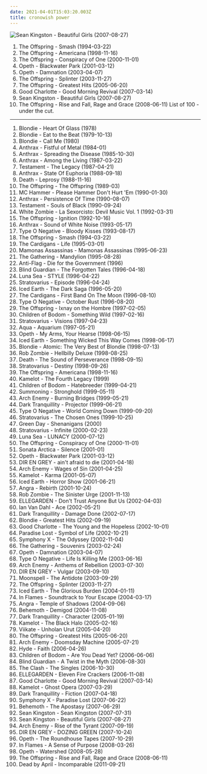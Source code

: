 ```yaml
---
date: 2021-04-01T15:03:20.003Z
title: cronowish power
---
```

![Sean Kingston - Beautiful Girls (2007-08-27)](http://coverartarchive.org/release/9658d72b-d282-4666-b10d-8b9743e23d43/10791299088-500.jpg "Sean Kingston - Beautiful Girls (2007-08-27)")
1. <span title="#punk_rock #punk">The Offspring - Smash (1994-03-22)</span>
2. <span title="#punk_rock #punk">The Offspring - Americana (1998-11-16)</span>
3. <span title="#punk_rock #punk">The Offspring - Conspiracy of One (2000-11-01)</span>
4. <span title="#progressive_death_metal #progressive_metal">Opeth - Blackwater Park (2001-03-12)</span>
5. <span title="#progressive_rock">Opeth - Damnation (2003-04-07)</span>
6. <span title="#punk_rock">The Offspring - Splinter (2003-11-27)</span>
7. <span title="#punk_rock">The Offspring - Greatest Hits (2005-06-20)</span>
8. <span title="#rock #pop_punk #punk #punk_rock">Good Charlotte - Good Morning Revival (2007-03-14)</span>
9. <span title="#beautiful_girls #agitada #harukaex_s_2 #cronowish_power">Sean Kingston - Beautiful Girls (2007-08-27)</span>
10. <span title="#punk_rock">The Offspring - Rise and Fall, Rage and Grace (2008-06-11)</span>
List of 100 - under the cut.
<!-- more -->
-----
1. <span title="#pop #new_wave #cardigans #gomorrans #missing_teens #agitada #harukaex_s_2 #cronowish_power #loved_by_hottybotty">Blondie - Heart Of Glass (1978)</span>
2. <span title="#new_wave #1979 #70_s">Blondie - Eat to the Beat (1979-10-13)</span>
3. <span title="#alternative #post_punk #post_punk #agitada #harukaex_s_2 #cronowish_power">Blondie - Call Me (1980)</span>
4. <span title="#thrash_metal #speed_metal">Anthrax - Fistful of Metal (1984-01)</span>
5. <span title="#thrash_metal">Anthrax - Spreading the Disease (1985-10-30)</span>
6. <span title="#thrash_metal">Anthrax - Among the Living (1987-03-22)</span>
7. <span title="#thrash_metal">Testament - The Legacy (1987-04-21)</span>
8. <span title="#thrash_metal">Anthrax - State Of Euphoria (1988-09-18)</span>
9. <span title="#death_metal">Death - Leprosy (1988-11-16)</span>
10. <span title="#punk_rock #punk">The Offspring - The Offspring (1989-03)</span>
11. <span title="#rap #90_s #new_jack_swing #golden_age_hip_hop">MC Hammer - Please Hammer Don't Hurt 'Em (1990-01-30)</span>
12. <span title="#thrash_metal">Anthrax - Persistence Of Time (1990-08-07)</span>
13. <span title="#thrash_metal">Testament - Souls of Black (1990-09-24)</span>
14. <span title="#groove_metal #metal #1992 #industrial_metal">White Zombie - La Sexorcisto: Devil Music Vol. 1 (1992-03-31)</span>
15. <span title="#punk_rock #punk">The Offspring - Ignition (1992-10-16)</span>
16. <span title="#thrash_metal #heavy_metal #metal">Anthrax - Sound of White Noise (1993-05-17)</span>
17. <span title="#gothic_metal">Type O Negative - Bloody Kisses (1993-08-17)</span>
18. <span title="#punk_rock #punk">The Offspring - Smash (1994-03-22)</span>
19. <span title="#pop #90_s #alternative #rock #female_vocalists">The Cardigans - Life (1995-03-01)</span>
20. <span title="#mamonas_assassinas #brazilian #rock #90_s #1995 #mamonas">Mamonas Assassinas - Mamonas Assassinas (1995-06-23)</span>
21. <span title="#gothic_metal #progressive_metal #atmospheric_metal #1995 #doom_metal #90_s #metal #atmospheric #melancholic">The Gathering - Mandylion (1995-08-28)</span>
22. <span title="#punk #punk_rock">Anti-Flag - Die for the Government (1996)</span>
23. <span title="#power_metal">Blind Guardian - The Forgotten Tales (1996-04-18)</span>
24. <span title="#rock #japanese #japan #j_rock #unforgettable_songs_from_when_i_was_a_teenager #so_zorry #harukaex_s_2 #cronowish_power #scryed_edward_tracks_power #suavesfabio_power">Luna Sea - STYLE (1996-04-22)</span>
25. <span title="#power_metal">Stratovarius - Episode (1996-04-24)</span>
26. <span title="#power_metal #heavy_metal">Iced Earth - The Dark Saga (1996-05-20)</span>
27. <span title="#90_s #pop #alternative #1996">The Cardigans - First Band On The Moon (1996-08-10)</span>
28. <span title="#gothic_metal #doom_metal #1996">Type O Negative - October Rust (1996-08-20)</span>
29. <span title="#punk_rock">The Offspring - Ixnay on the Hombre (1997-02-05)</span>
30. <span title="#melodic_death_metal">Children of Bodom - Something Wild (1997-02-16)</span>
31. <span title="#power_metal">Stratovarius - Visions (1997-04-23)</span>
32. <span title="#dance #pop #eurodance #90_s">Aqua - Aquarium (1997-05-21)</span>
33. <span title="#progressive_death_metal #progressive_metal">Opeth - My Arms, Your Hearse (1998-06-15)</span>
34. <span title="#power_metal #heavy_metal">Iced Earth - Something Wicked This Way Comes (1998-06-17)</span>
35. <span title="#western #all #agitada #harukaex_s_2">Blondie - Atomic: The Very Best of Blondie (1998-07-13)</span>
36. <span title="#industrial_metal #metal">Rob Zombie - Hellbilly Deluxe (1998-08-25)</span>
37. <span title="#death_metal #progressive_death_metal #technical_death_metal">Death - The Sound of Perseverance (1998-09-15)</span>
38. <span title="#power_metal">Stratovarius - Destiny (1998-09-26)</span>
39. <span title="#punk_rock #punk">The Offspring - Americana (1998-11-16)</span>
40. <span title="#power_metal #progressive_metal">Kamelot - The Fourth Legacy (1999)</span>
41. <span title="#melodic_death_metal">Children of Bodom - Hatebreeder (1999-04-21)</span>
42. <span title="#atmospheric_black_metal #epic_black_metal">Summoning - Stronghold (1999-05-11)</span>
43. <span title="#melodic_death_metal">Arch Enemy - Burning Bridges (1999-05-21)</span>
44. <span title="#melodic_death_metal">Dark Tranquillity - Projector (1999-06-21)</span>
45. <span title="#gothic_metal #doom_metal #1999">Type O Negative - World Coming Down (1999-09-20)</span>
46. <span title="#power_metal">Stratovarius - The Chosen Ones (1999-10-25)</span>
47. <span title="#punk_rock #rock">Green Day - Shenanigans (2000)</span>
48. <span title="#power_metal">Stratovarius - Infinite (2000-02-23)</span>
49. <span title="#unforgettable_songs_from_when_i_was_a_teenager #harukaex_s_2 #cronowish_power #suavesfabio_power">Luna Sea - LUNACY (2000-07-12)</span>
50. <span title="#punk_rock #punk">The Offspring - Conspiracy of One (2000-11-01)</span>
51. <span title="#power_metal">Sonata Arctica - Silence (2001-01)</span>
52. <span title="#progressive_death_metal #progressive_metal">Opeth - Blackwater Park (2001-03-12)</span>
53. <span title="#japanese #harukaex_s_2 #cronowish_power">DIR EN GREY - ain't afraid to die (2001-04-18)</span>
54. <span title="#melodic_death_metal #death_metal">Arch Enemy - Wages of Sin (2001-04-25)</span>
55. <span title="#power_metal #symphonic_metal">Kamelot - Karma (2001-05-07)</span>
56. <span title="#power_metal #heavy_metal">Iced Earth - Horror Show (2001-06-21)</span>
57. <span title="#power_metal #heavy_metal #metal">Angra - Rebirth (2001-10-24)</span>
58. <span title="#industrial_metal #metal">Rob Zombie - The Sinister Urge (2001-11-13)</span>
59. <span title="#rock #j_rock #unforgettable_songs_from_when_i_was_a_teenager #so_zorry #agitada #harukaex_s_2 #cronowish_power #valkyeriex_loves #suavesfabio_power">ELLEGARDEN - Don't Trust Anyone But Us (2002-04-03)</span>
60. <span title="#trance #ian_van_dahl">Ian Van Dahl - Ace (2002-05-21)</span>
61. <span title="#melodic_death_metal">Dark Tranquillity - Damage Done (2002-07-17)</span>
62. <span title="#pop #rock #female_vocalists">Blondie - Greatest Hits (2002-09-19)</span>
63. <span title="#punk_rock #pop_punk #rock">Good Charlotte - The Young and the Hopeless (2002-10-01)</span>
64. <span title="#gothic_metal">Paradise Lost - Symbol of Life (2002-10-21)</span>
65. <span title="#progressive_metal">Symphony X - The Odyssey (2002-11-04)</span>
66. <span title="#trip_rock #progressive_rock #gothic_metal">The Gathering - Souvenirs (2003-02-24)</span>
67. <span title="#progressive_rock">Opeth - Damnation (2003-04-07)</span>
68. <span title="#gothic_metal">Type O Negative - Life Is Killing Me (2003-06-16)</span>
69. <span title="#melodic_death_metal #death_metal">Arch Enemy - Anthems of Rebellion (2003-07-30)</span>
70. <span title="#j_rock">DIR EN GREY - Vulgar (2003-09-10)</span>
71. <span title="#gothic_metal">Moonspell - The Antidote (2003-09-29)</span>
72. <span title="#punk_rock">The Offspring - Splinter (2003-11-27)</span>
73. <span title="#power_metal #heavy_metal">Iced Earth - The Glorious Burden (2004-01-11)</span>
74. <span title="#melodic_death_metal">In Flames - Soundtrack to Your Escape (2004-03-17)</span>
75. <span title="#power_metal #melodic_metal #progressive_metal">Angra - Temple of Shadows (2004-09-06)</span>
76. <span title="#death_metal #blackened_death_metal">Behemoth - Demigod (2004-11-08)</span>
77. <span title="#melodic_death_metal">Dark Tranquillity - Character (2005-01-19)</span>
78. <span title="#power_metal #progressive_metal">Kamelot - The Black Halo (2005-02-16)</span>
79. <span title="#power_metal #suomirock #unforgettable_songs_from_when_i_was_a_teenager #so_zorry #harukaex_s_2 #cronowish_power #valkyeriex_loves #scryed_edward_tracks_power #suavesfabio_power">Viikate - Unholan Urut (2005-04-20)</span>
80. <span title="#punk_rock">The Offspring - Greatest Hits (2005-06-20)</span>
81. <span title="#melodic_death_metal">Arch Enemy - Doomsday Machine (2005-07-21)</span>
82. <span title="#j_rock">Hyde - Faith (2006-04-26)</span>
83. <span title="#melodic_death_metal">Children of Bodom - Are You Dead Yet? (2006-06-06)</span>
84. <span title="#power_metal">Blind Guardian - A Twist in the Myth (2006-08-30)</span>
85. <span title="#punk_rock #punk #rock">The Clash - The Singles (2006-10-30)</span>
86. <span title="#rock #japanese #j_rock">ELLEGARDEN - Eleven Fire Crackers (2006-11-08)</span>
87. <span title="#rock #pop_punk #punk #punk_rock">Good Charlotte - Good Morning Revival (2007-03-14)</span>
88. <span title="#power_metal #symphonic_metal">Kamelot - Ghost Opera (2007-03-29)</span>
89. <span title="#melodic_death_metal">Dark Tranquillity - Fiction (2007-04-18)</span>
90. <span title="#progressive_metal">Symphony X - Paradise Lost (2007-06-22)</span>
91. <span title="#death_metal #blackened_death_metal #black_metal">Behemoth - The Apostasy (2007-06-29)</span>
92. <span title="#rnb #hip_hop #sean_kingston">Sean Kingston - Sean Kingston (2007-07-31)</span>
93. <span title="#beautiful_girls #agitada #harukaex_s_2 #cronowish_power">Sean Kingston - Beautiful Girls (2007-08-27)</span>
94. <span title="#melodic_death_metal">Arch Enemy - Rise of the Tyrant (2007-09-19)</span>
95. <span title="#alternative_metal #harukaex_s_2 #cronowish_power">DIR EN GREY - DOZING GREEN (2007-10-24)</span>
96. <span title="#live #progressive_metal #progressive_death_metal #metal">Opeth - The Roundhouse Tapes (2007-10-29)</span>
97. <span title="#melodic_death_metal">In Flames - A Sense of Purpose (2008-03-26)</span>
98. <span title="#progressive_metal #progressive_death_metal">Opeth - Watershed (2008-05-28)</span>
99. <span title="#punk_rock">The Offspring - Rise and Fall, Rage and Grace (2008-06-11)</span>
100. <span title="#melodic_metalcore #pop_metal #alternative_metal">Dead by April - Incomparable (2011-09-21)</span>
